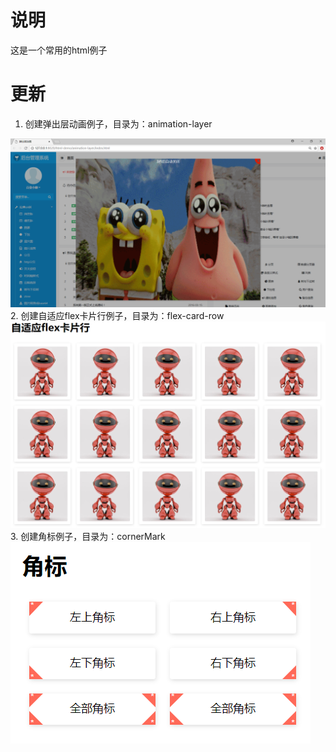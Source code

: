 # 说明
  这是一个常用的html例子

# 更新
 1. 创建弹出层动画例子，目录为：animation-layer </br>
  <img src="./img/1.png">
  </br>
 2. 创建自适应flex卡片行例子，目录为：flex-card-row
  <img src="./img/2.png">
  </br>
 3. 创建角标例子，目录为：cornerMark
  <img src="./img/3.png">
  </br>
 
